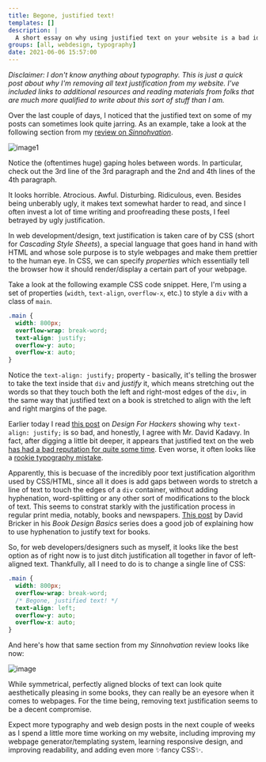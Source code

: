 ```yaml
---
title: Begone, justified text!
templates: []
description: |
  A short essay on why using justified text on your website is a bad idea, why I chose to remove it from my own website, and why you should too. 
groups: [all, webdesign, typography]
date: 2021-06-06 15:57:00
--- 
```


_Disclaimer: I don't know anything about typography. This is just a quick post about why I'm removing all text justification from my website. I've included links to additional resources and reading materials from folks that are much more qualified to write about this sort of stuff than I am._

Over the last couple of days, I noticed that the justified text on some of my posts can sometimes look quite jarring.
As an example, take a look at the following section from my [review on _Sinnohvation_](http://34.200.98.64:3000/sinnohvation).

![image1](https://media.discordapp.net/attachments/693296031982682184/851171575847321700/unknown.png?width=830&height=632)

Notice the (oftentimes huge) gaping holes between words. In particular, check out the 3rd line of the 3rd paragraph and the 2nd and 4th lines of the 4th paragraph. 

It looks horrible. Atrocious. Awful. Disturbing. Ridiculous, even. Besides being unberably ugly, it makes text somewhat harder to read, and since I often invest a lot of time writing and proofreading these posts, I feel betrayed by ugly justification.

In web development/design, text justification is taken care of by  CSS (short for _Cascading Style Sheets_), a special language that goes hand in hand with HTML and whose sole purpose is to style webpages and make them prettier to the human eye. In CSS, we can specify _properties_ which essentially tell the browser how it should render/display a certain part of your webpage. 

Take a look at the following example CSS code snippet. Here, I'm using a set of properties (`width`, `text-align`, `overflow-x`, etc.) to style a `div` with a class of `main`.

```css
.main {
  width: 800px;	
  overflow-wrap: break-word;
  text-align: justify;
  overflow-y: auto;
  overflow-x: auto;
}
```

Notice the `text-align: justify;` property - basically, it's telling the broswer to take the text inside that `div` and _justify_ it, which means stretching out the words so that they touch both the left and right-most edges of the `div`, in the same way that justified text on a book is stretched to align with the left and right margins of the page.

Earlier today I read [this post](https://designforhackers.com/blog/justify-text-html-css/) on _Design For Hackers_ showing why `text-align: justify;` is so bad, and honestly, I agree with Mr. David Kadavy. In fact, after digging a little bit deeper, it appears that justified text on the web [has had a bad reputation for quite some time](https://www.futurehosting.com/blog/why-does-justified-text-have-such-a-bad-reputation-on-the-web/). Even worse, it often looks like a [rookie typography mistake](https://meetchopz.medium.com/10-bad-typography-habits-that-scream-amateur-8bac07f9c041).

Apparently, this is becuase of the incredibly poor text justification algorithm used by CSS/HTML, since all it does is add gaps between words to stretch a line of text to touch the edges of a `div` container, without adding hyphenation, word-splitting or any other sort of modifications to the block of text. This seems to constrat starkly with the justification process in regular print media, notably, books and newspapers. [This post](http://theworldsgreatestbook.com/book-design-basics-hyphens-justification/) by David Bricker in his _Book Design Basics_ series does a good job of explaining how to use hyphenation to justify text for books.

So, for web developers/designers such as myself, it looks like the best option as of right now is to just ditch justification all together in favor of left-aligned text. Thankfully, all I need to do is to change a single line of CSS:

```css
.main {
  width: 800px;	
  overflow-wrap: break-word;
  /* Begone, justified text! */
  text-align: left;
  overflow-y: auto;
  overflow-x: auto;
}
```

And here's how that same section from my _Sinnohvation_ review looks like now:

![image](https://media.discordapp.net/attachments/693296031982682184/851171420952199198/unknown.png?width=858&height=631)

While symmetrical, perfectly aligned blocks of text can look quite aesthetically pleasing in some books, they can really be an eyesore when it comes to webpages. For the time being, removing text justification seems to be a decent compromise.

Expect more typography and web design posts in the next couple of weeks as I spend a little more time working on my website, including improving my webpage generator/templating system, learning responsive design, and improving readability, and adding even more ✨fancy CSS✨.